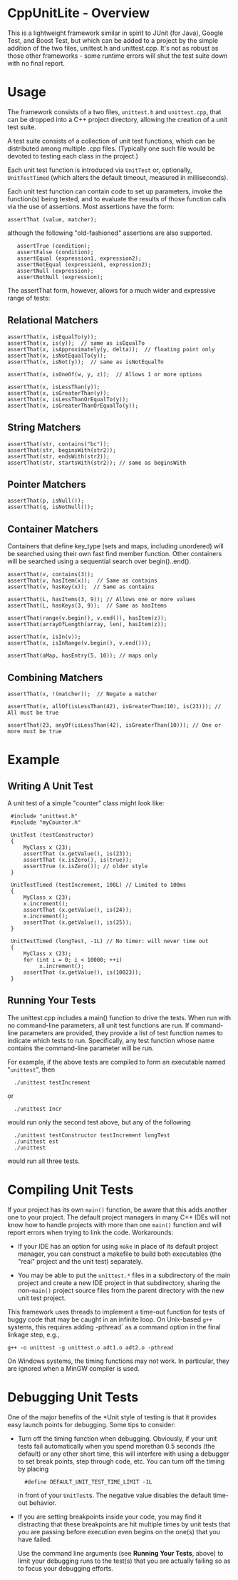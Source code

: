 # CppUnitLite - Overview

 This is a lightweight framework similar in spirit to JUnit (for Java),
 Google Test, and Boost Test, but which can be added to a project by the
 simple addition of the two files, unittest.h and unittest.cpp.  It's not as
 robust as those other frameworks - some runtime errors will shut the
 test suite down with no final report.
 
# Usage
 
 The framework consists of a two files, `unittest.h` and `unittest.cpp`,
 that can be dropped into a C++ project directory, allowing the creation of
 a unit test suite.
 
 A test suite consists of a collection of unit test functions, which can
 be distributed among multiple .cpp files. (Typically one such file
 would be devoted to testing each class in the project.)
 
 Each unit test function is introduced via `UnitTest` or, optionally,
 `UnitTestTimed` (which alters the default timeout, measured in milliseconds).
 
 Each unit test function can contain code to set up parameters, invoke
 the function(s) being tested, and to evaluate the results of those
 function calls via the use of assertions. Most assertions have the form:
 
    assertThat (value, matcher);
 
 although the following "old-fashioned" assertions are also supported.
 
       assertTrue (condition);
       assertFalse (condition);
       assertEqual (expression1, expression2);
       assertNotEqual (expression1, expression2);
       assertNull (expression);
       assertNotNull (expression);

The assertThat form, however, allows for a much wider and expressive range of
tests:

## Relational Matchers

    assertThat(x, isEqualTo(y));
    assertThat(x, is(y));  // same as isEqualTo
    assertThat(x, isApproximately(y, delta));  // floating point only
    assertThat(x, isNotEqualTo(y));
    assertThat(x, isNot(y));  // same as isNotEqualTo

    assertThat(x, isOneOf(w, y, z));  // Allows 1 or more options
    
    assertThat(x, isLessThan(y));
    assertThat(x, isGreaterThan(y));
    assertThat(x, isLessThanOrEqualTo(y));
    assertThat(x, isGreaterThanOrEqualTo(y));

## String Matchers

    assertThat(str, contains("bc"));
    assertThat(str, beginsWith(str2));
    assertThat(str, endsWith(str2));
    assertThat(str, startsWith(str2)); // same as beginsWith

## Pointer Matchers

    assertThat(p, isNull());
    assertThat(q, isNotNull());

## Container Matchers

Containers that define key_type (sets and maps, including unordered)
will be searched using their own fast find member function.  Other
containers will be searched using a sequential search over begin()..end().

    assertThat(v, contains(3));
    assertThat(v, hasItem(x));  // Same as contains
    assertThat(v, hasKey(x));  // Same as contains

    assertThat(L, hasItems(3, 9)); // Allows one or more values
    assertThat(L, hasKeys(3, 9));  // Same as hasItems

    assertThat(range(v.begin(), v.end()), hasItem(z));
    assertThat(arrayOfLength(array, len), hasItem(z));

    assertThat(x, isIn(v));
    assertThat(x, isInRange(v.begin(), v.end()));

    assertThat(aMap, hasEntry(5, 10)); // maps only


## Combining Matchers

    assertThat(x, !(matcher));  // Negate a matcher

    assertThat(x, allOf(isLessThan(42), isGreaterThan(10), is(23))); // All must be true

    assertThat(23, anyOf(isLessThan(42), isGreaterThan(10))); // One or more must be true

# Example

## Writing A Unit Test

A unit test of a simple "counter" class might look like:

     #include "unittest.h"
     #include "myCounter.h"

     UnitTest (testConstructor)
     {
         MyClass x (23);
         assertThat (x.getValue(), is(23));
         assertThat (x.isZero(), is(true));
         assertTrue (x.isZero()); // older style
     }
 
     UnitTestTimed (testIncrement, 100L) // Limited to 100ms
     {
         MyClass x (23);
         x.increment();
         assertThat (x.getValue(), is(24));
         x.increment();
         assertThat (x.getValue(), is(25));
     }
 
     UnitTestTimed (longTest, -1L) // No timer: will never time out
     {
         MyClass x (23);
	     for (int i = 0; i < 10000; ++i)
              x.increment();
         assertThat (x.getValue(), is(10023));
     }

## Running Your Tests

The unittest.cpp includes a main() function to drive the tests.  When
 run with no command-line parameters, all unit test functions are run.
 If command-line parameters are provided, they provide a list of test
 function names to indicate which tests to run.  Specifically,
 any test function whose name contains the command-line parameter
 will be run.
 
 For example, if the above tests are compiled to form an executable
 named "`unittest`", then

      ./unittest testIncrement
      
or

      ./unittest Incr


would run only the second test above, but any of the following

      ./unittest testConstructor testIncrement longTest
      ./unittest est
      ./unittest
 
would run all three tests.


# Compiling Unit Tests

If your project has its own `main()` function, be aware that this
adds another one to your project. The default project managers in
many C++ IDEs will not know how to handle projects with more than
one `main()` function and will report errors when trying to link
the code.   Workarounds:

* If your IDE has an option for using `make` in place of its
  default project manager, you can construct a makefile to
  build both executables (the "real" project and the unit test)
  separately.

* You may be able to put the `unittest.*` files in a subdirectory
  of the main project and create a new IDE project in that subdirectory,
  sharing the non-`main()` project source files from the parent directory
  with the new unit test project.

This framework uses threads to implement a time-out function for tests
of buggy code that may be caught in an infinite loop. On Unix-based
`g++` systems, this requires adding -pthread` as a command option in the
final linkage step, e.g.,

    g++ -o unittest -g unittest.o adt1.o adt2.o -pthread
    
On Windows systems, the timing functions may not work. In particular, they are
ignored when a MinGW compiler is used.

# Debugging Unit Tests

One of the major benefits of the *Unit style of testing is that it provides
easy launch points for debugging.  Some tips to consider:

* Turn off the timing function when debugging. Obviously, if your unit
   tests fail automatically when you spend morethan 0.5 seconds (the default) 
   or any other short time, this will interfere with using a debugger to set
   break points, step through code, etc.   You can turn off the timing by
   placing
   
        #define DEFAULT_UNIT_TEST_TIME_LIMIT -1L 

    in front of your `UnitTest`s.  The negative value disables the default
    time-out behavior.  
   
* If you are setting breakpoints
  inside your code, you may find it distracting that these
  breakpoints are hit multiple times by unit tests that you are passing before
  execution even begins on the one(s) that you have failed.
  
    Use the command line arguments (see **Running Your Tests**, above) to
    limit your debugging runs to the test(s) that you are actually failing
    so as to focus your debugging efforts.
  
  
  

